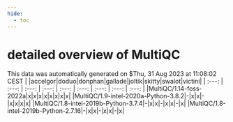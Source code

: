```yaml
---
hide:
  - toc
---
```


detailed overview of MultiQC
============================


This data was automatically generated on $Thu, 31 Aug 2023 at 11:08:02 CEST
| |accelgor|doduo|donphan|gallade|joltik|skitty|swalot|victini|
| :---: | :---: | :---: | :---: | :---: | :---: | :---: | :---: | :---: |
|MultiQC/1.14-foss-2022a|x|x|x|x|x|x|x|x|
|MultiQC/1.9-intel-2020a-Python-3.8.2|-|x|x|-|x|x|x|x|
|MultiQC/1.8-intel-2019b-Python-3.7.4|-|x|x|-|x|x|-|x|
|MultiQC/1.8-intel-2019b-Python-2.7.16|-|x|x|-|x|x|-|x|
